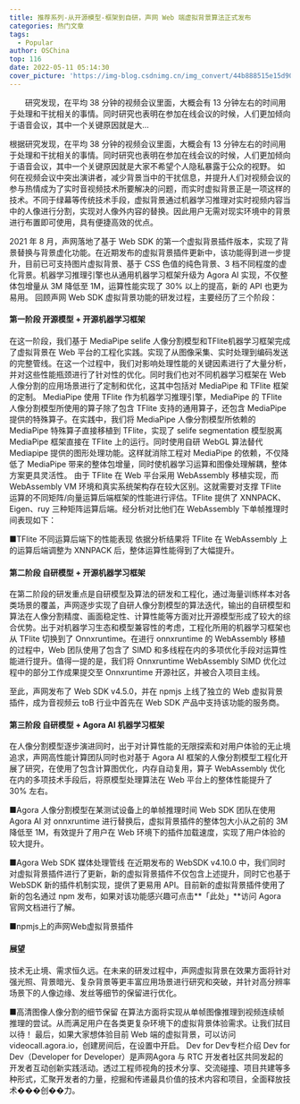 ```yaml
---
title: 推荐系列-从开源模型-框架到自研，声网 Web 端虚拟背景算法正式发布
categories: 热门文章
tags:
  - Popular
author: OSChina
top: 116
date: 2022-05-11 05:14:30
cover_picture: 'https://img-blog.csdnimg.cn/img_convert/44b888515e15d902c0e16ae21808f30e.gif'
---
```


&emsp;&emsp;研究发现，在平均 38 分钟的视频会议里面，大概会有 13 分钟左右的时间用于处理和干扰相关的事情。同时研究也表明在参加在线会议的时候，人们更加倾向于语音会议，其中一个关键原因就是大...
<!-- more -->

                                                                                                                                                                                         
根据研究发现，在平均 38 分钟的视频会议里面，大概会有 13 分钟左右的时间用于处理和干扰相关的事情。同时研究也表明在参加在线会议的时候，人们更加倾向于语音会议，其中一个关键原因就是大家不希望个人隐私暴露于公众的视野。 
如何在视频会议中突出演讲者，减少背景当中的干扰信息，并提升人们对视频会议的参与热情成为了实时音视频技术所要解决的问题，而实时虚拟背景正是一项这样的技术。不同于绿幕等传统技术手段，虚拟背景通过机器学习推理对实时视频内容当中的人像进行分割，实现对人像外内容的替换。因此用户无需对现实环境中的背景进行布置即可使用，具有便捷高效的优点。 
 
2021 年 8 月，声网落地了基于 Web SDK 的第一个虚拟背景插件版本，实现了背景替换与背景虚化功能。在近期发布的虚拟背景插件更新中，该功能得到进一步提升，目前已可支持图片虚拟背景、基于 CSS 色值的纯色背景、3 档不同程度的虚化背景。机器学习推理引擎也从通用机器学习框架升级为 Agora AI 实现，不仅整体包增量从 3M 降低至 1M，运算性能实现了 30% 以上的提高，新的 API 也更为易用。 
回顾声网 Web SDK 虚拟背景功能的研发过程，主要经历了三个阶段： 
#### 第一阶段 开源模型 + 开源机器学习框架 
在这一阶段，我们基于 MediaPipe selife 人像分割模型和TFlite机器学习框架完成了虚拟背景在 Web 平台的工程化实践。实现了从图像采集、实时处理到编码发送的完整管线。在这一个过程中，我们对影响处理性能的关键因素进行了大量分析，并对这些性能瓶颈进行了针对性的优化。同时我们也对不同机器学习框架在 Web 人像分割的应用场景进行了定制和优化，这其中包括对 MediaPipe 和 TFlite 框架的定制。 
MediaPipe 使用 TFlite 作为机器学习推理引擎，MediaPipe 的 TFlite 人像分割模型所使用的算子除了包含 TFlite 支持的通用算子，还包含 MediaPipe 提供的特殊算子。在实践中，我们将 MediaPipe 人像分割模型所依赖的 MediaPipe 特殊算子直接移植到 TFlite，实现了 selife segmentation 模型脱离 MediaPipe 框架直接在 TFlite 上的运行。同时使用自研 WebGL 算法替代 Mediapipe 提供的图形处理功能。这样就消除工程对 MediaPipe 的依赖，不仅降低了 MediaPipe 带来的整体包增量，同时使机器学习运算和图像处理解耦，整体方案更具灵活性。 
由于 TFlite 在 Web 平台采用 WebAssembly 移植实现，而 WebAssembly VM 环境和真实系统架构存在较大区别。这就需要对支撑 TFlite 运算的不同矩阵/向量运算后端框架的性能进行评估。TFlite 提供了 XNNPACK、Eigen、ruy 三种矩阵运算后端。经分析对比他们在 WebAssembly 下单帧推理时间表现如下： 
 
■TFlite 不同运算后端下的性能表现 
依据分析结果将 TFlite 在 WebAssembly 上的运算后端调整为 XNNPACK 后，整体运算性能得到了大幅提升。 
#### 第二阶段 自研模型 + 开源机器学习框架 
在第二阶段的研发重点是自研模型及算法的研发和工程化，通过海量训练样本对各类场景的覆盖，声网逐步实现了自研人像分割模型的算法迭代，输出的自研模型和算法在人像分割精度、画面稳定性、计算性能等方面对比开源模型形成了较大的综合优势。出于对机器学习生态和模型兼容性的考虑，工程化所用的机器学习框架也从 TFlite 切换到了 Onnxruntime。在进行 onnxruntime 的 WebAssembly 移植的过程中，Web 团队使用了包含了 SIMD 和多线程在内的多项优化手段对运算性能进行提升。值得一提的是，我们将 Onnxruntime WebAssembly SIMD 优化过程中的部分工作成果提交至 Onnxruntime 开源社区，并被合入项目主线。 
 
至此，声网发布了 Web SDK v4.5.0，并在 npmjs 上线了独立的 Web 虚拟背景插件，成为音视频云 toB 行业中首先在 Web SDK 产品中支持该功能的服务商。 
#### 第三阶段 自研模型 + Agora AI 机器学习框架 
在人像分割模型逐步演进同时，出于对计算性能的无限探索和对用户体验的无止境追求，声网高性能计算团队同时也对基于 Agora AI 框架的人像分割模型工程化开展了研究，在使用了包含计算图优化，内存自动复用，算子 WebAssembly 优化在内的多项技术手段后，将原模型处理算法在 Web 平台上的整体性能提升了 30% 左右。 
 
■Agora 人像分割模型在某测试设备上的单帧推理时间 
Web SDK 团队在使用 Agora AI 对 onnxruntime 进行替换后，虚拟背景插件的整体包大小从之前的 3M 降低至 1M，有效提升了用户在 Web 环境下的插件加载速度，实现了用户体验的较大提升。 
 
■Agora Web SDK 媒体处理管线 
在近期发布的 WebSDK v4.10.0 中，我们同时对虚拟背景插件进行了更新，新的虚拟背景插件不仅包含上述提升，同时它也基于 WebSDK 新的插件机制实现，提供了更易用 API。目前新的虚拟背景插件使用了新的包名通过 npm 发布，如果对该功能感兴趣可点击**「此处」**访问 Agora 官网文档进行了解。 
 
■npmjs上的声网Web虚拟背景插件 
#### 展望 
技术无止境、需求恒久远。在未来的研发过程中，声网虚拟背景在效果方面将针对强光照、背景暗光、复杂背景等更丰富应用场景进行研究和突破，并针对高分辨率场景下的人像边缘、发丝等细节的保留进行优化。 
 
■高清图像人像分割的细节保留 
在算法方面将实现从单帧图像推理到视频连续帧推理的尝试。从而满足用户在各类更复杂环境下的虚拟背景体验需求。让我们拭目以待！ 
最后，如果大家想体验目前 Web 端的虚拟背景，可以访问 videocall.agora.io，创建房间后，在设置中开启。 
Dev for Dev专栏介绍 
Dev for Dev（Developer for Developer）是声网Agora 与 RTC 开发者社区共同发起的开发者互动创新实践活动。透过工程师视角的技术分享、交流碰撞、项目共建等多种形式，汇聚开发者的力量，挖掘和传递最具价值的技术内容和项目，全面释放技术���创��力。
                                        